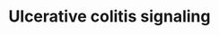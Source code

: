 ---
annotations:
- id: DOID:8577
  type: Disease Ontology
  value: ulcerative colitis
- id: CL:0000815
  parent: native cell
  type: Cell Type Ontology
  value: regulatory T cell
- id: PW:0000013
  parent: disease pathway
  type: Pathway Ontology
  value: disease pathway
- id: CL:0000814
  parent: native cell
  type: Cell Type Ontology
  value: mature NK T cell
- id: DOID:0110901
  parent: genetic disease
  type: Disease Ontology
  value: inflammatory bowel disease 26
- id: CL:0000545
  parent: native cell
  type: Cell Type Ontology
  value: T-helper 1 cell
- id: DOID:0050589
  type: Disease Ontology
  value: inflammatory bowel disease
- id: CL:0000546
  parent: native cell
  type: Cell Type Ontology
  value: T-helper 2 cell
authors:
- SMBachmann
- LeonieSieder
- AnaRodrigues
- Myrtevandebergh
- Eweitz
- Mkutmon
citedin:
- link: PMC12034122
  title: Characterization and comparative profiling of piRNAs in serum biopsies of
    pediatric Wilms tumor patients (2025)
communities: []
description: 'Ulcerative colitis (UC) together with Crohn’s disease (CD) are both
  chronic inflammation disorders in the gastrointestinal (GI) tract, and subtypes
  of inflammatory bowel disease (IBD). This inflammatory response in the GI tract
  is a result of various environmental and genetic components, microorganisms, and
  an impaired immune system. Among those many factors, changes in the luminal environment
  of the colonic epithelial cells are crucial and remain to be precisely analyzed.
  This pathway only considered UC, in which certain pathogens are found in increased
  or decreased amounts, compared to healthy controls.   In the upper section of the
  pathway, it is shown that the toll-like receptors (TLRs) recognized the components
  derived from microbes, such as flagellin, peptidoglycan (PGN), and lipopolysaccharide.
  As depicted on the left, also nucleotide-binding oligomerization domain (NOD) proteins,
  and antigen-presenting cells (APCs) recognized those microbial molecules. Activation
  of the TLR signaling pathway drives the upregulation of NF-kappa-B and its corresponding
  inflammation reaction. At the same time, the APC regulates the shift of naïve T-cells
  into effector T-cells and (Th2) and natural killer (NKT) T-cells. UC is mainly dominated
  by the Th2-type inflammation and the corresponding production of IL-4, IL-5, IL-13
  and IL-10.  '
last-edited: 2025-05-12
ndex: null
organisms:
- Homo sapiens
redirect_from:
- /index.php/Pathway:WP5174
- /instance/WP5174
- /instance/WP5174_r139030
revision: r139030
schema-jsonld:
- '@context': https://schema.org/
  '@id': https://wikipathways.github.io/pathways/WP5174.html
  '@type': Dataset
  creator:
    '@type': Organization
    name: WikiPathways
  description: 'Ulcerative colitis (UC) together with Crohn’s disease (CD) are both
    chronic inflammation disorders in the gastrointestinal (GI) tract, and subtypes
    of inflammatory bowel disease (IBD). This inflammatory response in the GI tract
    is a result of various environmental and genetic components, microorganisms, and
    an impaired immune system. Among those many factors, changes in the luminal environment
    of the colonic epithelial cells are crucial and remain to be precisely analyzed.
    This pathway only considered UC, in which certain pathogens are found in increased
    or decreased amounts, compared to healthy controls.   In the upper section of
    the pathway, it is shown that the toll-like receptors (TLRs) recognized the components
    derived from microbes, such as flagellin, peptidoglycan (PGN), and lipopolysaccharide.
    As depicted on the left, also nucleotide-binding oligomerization domain (NOD)
    proteins, and antigen-presenting cells (APCs) recognized those microbial molecules.
    Activation of the TLR signaling pathway drives the upregulation of NF-kappa-B
    and its corresponding inflammation reaction. At the same time, the APC regulates
    the shift of naïve T-cells into effector T-cells and (Th2) and natural killer
    (NKT) T-cells. UC is mainly dominated by the Th2-type inflammation and the corresponding
    production of IL-4, IL-5, IL-13 and IL-10.  '
  keywords:
  - FOXP3
  - GATA3
  - IFNG
  - IL10
  - IL13
  - IL2RG
  - IL4
  - IL4R
  - IL5
  - MAF
  - MDP
  - MHCII
  - NF-kappa-B
  - NFATC1
  - NFKB1
  - NOD2
  - PGN
  - STAT6
  - TGFB1
  - TLR2
  - TNF
  license: CC0
  name: Ulcerative colitis signaling
seo: CreativeWork
title: Ulcerative colitis signaling
wpid: WP5174
---